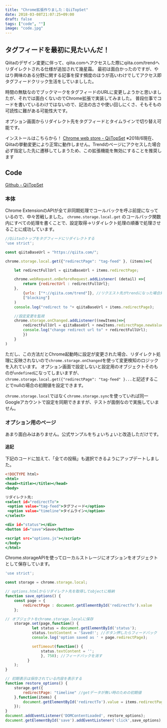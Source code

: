```yaml
---
title: "Chrome拡張作りました：QiiTopSet"
date: 2018-03-08T21:07:25+09:00
draft: false
tags: ["code", ""]
image: "code.jpg"
---
```

## タグフィードを最初に見たいんだ！

Qiitaのデザイン変更に伴って、qiita.comへアクセスした際にqiita.com/trendへリダイレクトされる仕様が追加されて幾星霜。
最初は面白かったのですが、やはり興味のある分野に関する記事を探す頻度のほうが高いわけでしてアクセス即タグフィードクリック生活をしていましした。

時間の無駄なのでブックマークをタグフィードのURLに変更しようかと思いましたが、それでは面白くないのでChrome拡張で実装してみました。
普段仕事でコードを書いているわけではないので、記法の古さや使い回しにくさ、そもそもの可読性に難がある可能性大です。

オプション画面からリダイレクト先をタグフィードとタイムラインで切り替え可能です。

インストールはこちらから！
[Chrome web store - QiiTopSet](https://chrome.google.com/webstore/detail/qiitopset/ipgbemcljflegiekgghabajhbaihmhlm)
※2018/6現在、Qiitaの挙動変更により正常に動作しません。Trendのページにアクセスした場合必ず指定した先に遷移してしまうため、この拡張機能を無効にすることを推奨します


## Code

[Github - QiiTopSet](https://github.com/gensobunya/QiiTopSet)

### 本体

Chrome ExtensionのAPIが全て非同期処理でコールバックを呼ぶ前提になっているので、中々苦戦しました。
`chrome.storage.local.get` のコールバック関数内にすべての処理を書くことで、設定取得→リダイレクト処理の順番で処理させることに成功しています。


```JavaScript:trendIgnore.js
//Qiitaのトップをタグフィードにリダイレクトする
'use strict';

const qiitaBaseUrl = "https://qiita.com/";

chrome.storage.local.get({"redirectPage": "tag-feed" }, (items)=>{

	let redirectFullUrl = qiitaBaseUrl + items.redirectPage;

	chrome.webRequest.onBeforeRequest.addListener( (detail) =>{
		return {redirectUrl : redirectFullUrl};
	},
		{urls: ["*://qiita.com/trend"]}, //リクエスト先がtrendになった場合発火
		["blocking"]
	)
	console.log("redirect to "+ qiitaBaseUrl + items.redirectPage);

	//設定変更を監視
	chrome.storage.onChanged.addListener((newItems)=>{
		redirectFullUrl = qiitaBaseUrl + newItems.redirectPage.newValue;
		console.log("change redirect url to" + redirectFullUrl);
		})
	}
)
```

ただし、この方法だとChrome起動時に設定が変更された場合、リダイレクト処理に反映されないので`chrome.storage.onChanged`を使って変更検知のロジックを入れています。
オプション画面で設定しないと設定用のオブジェクトそのものが`undefined`になってしまいますが、`chrome.storage.local.get({"redirectPage": "tag-feed" }...`と記述することでnullの場合の初期値を設定できます。

`chrome.storage.local`ではなく`chrome.storage.sync`を使っていれば同一Googleアカウントで設定を同期できますが、テストが面倒なので実施していません。

### オプション用のページ

あまり面白みはありません。公式サンプルをちょいちょいと改造しただけです。

#### 追記
下記のコードに加えて、「全ての投稿」も選択できるようにアップデートしました。

```HTML:options.html
<!DOCTYPE html>
<html>
<head><title></title></head>
<body>

リダイレクト先:
<select id="redirectTo">
 <option value="tag-feed">タグフィード</option>
 <option value="timeline">タイムライン</option>
</select>

<div id="status"></div>
<button id="save">Save</button>

<script src="options.js"></script>
</body>
</html>
```

Chrome.storageAPIを使ってローカルストレージにオプションをオブジェクトとして保存しています。


```JavaScript:options.js
'use strict';

const storage = chrome.storage.local;

// options.htmlからリダイレクト先を取得してobjectに格納
function save_options() {
	const page = {
		redirectPage : document.getElementById('redirectTo').value
	};

// オブジェクトをchrome.storage.localに保存
	storage.set(page,function() {
			let status = document.getElementById('status');
			status.textContent = 'Saved!'; //ボタン押したらフィードバック
			console.log('option saved as ' + page.redirectPage);

			setTimeout(function() {
				status.textContent = '';
				}, 750); //フィードバックを消す
		  }
	);
}

// 初期表示は保存されている内容を表示する
function restore_options() {
	storage.get({
		redirectPage: "timeline" //getデータが無い時のための初期値
	},function(items) {
		document.getElementById('redirectTo').value = items.redirectPage;
	});
}
document.addEventListener('DOMContentLoaded', restore_options);
document.getElementById('save').addEventListener('click',save_options);
```
